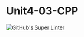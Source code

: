 # Unit4-03-CPP
[![GitHub's Super Linter](https://github.com/ICS3UPROGRAMMINGALEXDM/Unit4-03-CPP/workflows/GitHub's%20Super%20Linter/badge.svg)](https://github.com/ICS3UPROGRAMMINGALEXDM/Unit4-03-CPP/actions)

